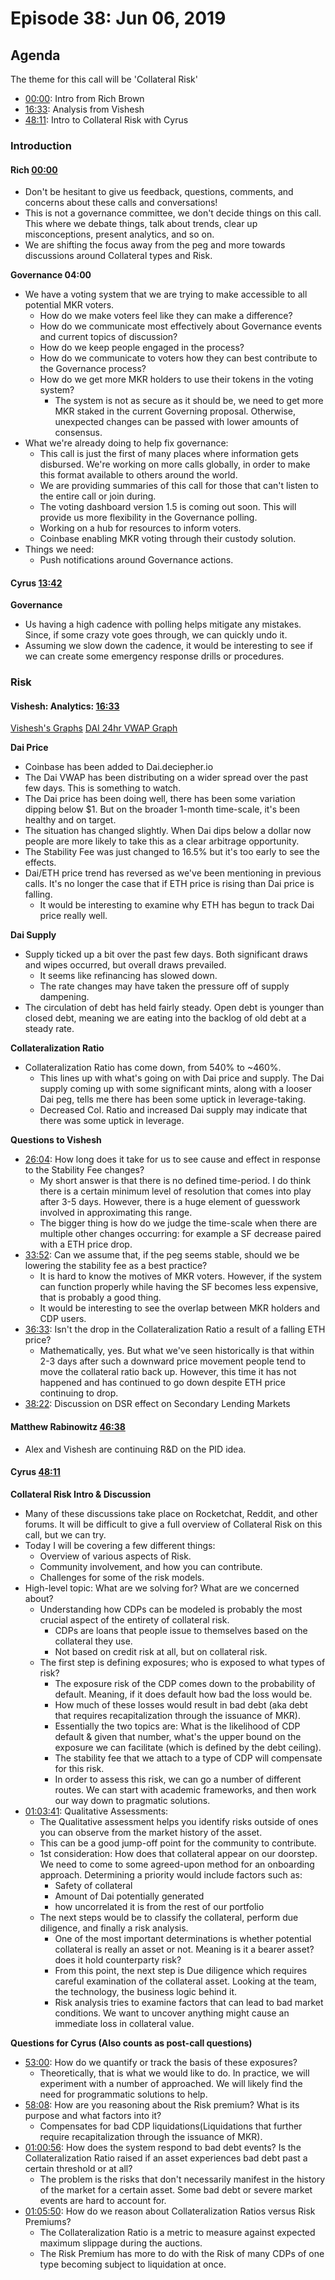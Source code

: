 # Episode 38: Jun 06, 2019

## Agenda

The theme for this call will be 'Collateral Risk'

* [00:00](https://youtu.be/AAYQZStoysQ?list=PLLzkWCj8ywWNq5-90-Id6VPSsrk4OWVan&t=5): Intro from Rich Brown
* [16:33](https://youtu.be/AAYQZStoysQ?list=PLLzkWCj8ywWNq5-90-Id6VPSsrk4OWVan&t=999): Analysis from Vishesh
* [48:11](https://youtu.be/AAYQZStoysQ?list=PLLzkWCj8ywWNq5-90-Id6VPSsrk4OWVan&t=2892): Intro to Collateral Risk with Cyrus

### Introduction

#### Rich [00:00](https://youtu.be/AAYQZStoysQ?list=PLLzkWCj8ywWNq5-90-Id6VPSsrk4OWVan&t=5)

* Don't be hesitant to give us feedback, questions, comments, and concerns about these calls and conversations!
* This is not a governance committee, we don't decide things on this call. This where we debate things, talk about trends, clear up misconceptions, present analytics, and so on.
* We are shifting the focus away from the peg and more towards discussions around Collateral types and Risk.

**Governance 04:00**

* We have a voting system that we are trying to make accessible to all potential MKR voters.
  * How do we make voters feel like they can make a difference?
  * How do we communicate most effectively about Governance events and current topics of discussion?
  * How do we keep people engaged in the process?
  * How do we communicate to voters how they can best contribute to the Governance process?
  * How do we get more MKR holders to use their tokens in the voting system?
    * The system is not as secure as it should be, we need to get more MKR staked in the current Governing proposal. Otherwise, unexpected changes can be passed with lower amounts of consensus.
* What we're already doing to help fix governance:
  * This call is just the first of many places where information gets disbursed. We're working on more calls globally, in order to make this format available to others around the world.
  * We are providing summaries of this call for those that can't listen to the entire call or join during.
  * The voting dashboard version 1.5 is coming out soon. This will provide us more flexibility in the Governance polling.
  * Working on a hub for resources to inform voters.
  * Coinbase enabling MKR voting through their custody solution.
* Things we need:
  * Push notifications around Governance actions.

#### Cyrus [13:42](https://youtu.be/AAYQZStoysQ?list=PLLzkWCj8ywWNq5-90-Id6VPSsrk4OWVan&t=826)

**Governance**

* Us having a high cadence with polling helps mitigate any mistakes. Since, if some crazy vote goes through, we can quickly undo it.
* Assuming we slow down the cadence, it would be interesting to see if we can create some emergency response drills or procedures.

### Risk

#### Vishesh: Analytics: [16:33](https://youtu.be/AAYQZStoysQ?list=PLLzkWCj8ywWNq5-90-Id6VPSsrk4OWVan&t=999)

[Vishesh's Graphs](http://makerdao.descipher.io/) [DAI 24hr VWAP Graph](http://dai.descipher.io/)

**Dai Price**

* Coinbase has been added to Dai.deciepher.io
* The Dai VWAP has been distributing on a wider spread over the past few days. This is something to watch.
* The Dai price has been doing well, there has been some variation dipping below $1. But on the broader 1-month time-scale, it's been healthy and on target.
* The situation has changed slightly. When Dai dips below a dollar now people are more likely to take this as a clear arbitrage opportunity.
* The Stability Fee was just changed to 16.5% but it's too early to see the effects.
* Dai/ETH price trend has reversed as we've been mentioning in previous calls. It's no longer the case that if ETH price is rising than Dai price is falling.
  * It would be interesting to examine why ETH has begun to track Dai price really well.

**Dai Supply**

* Supply ticked up a bit over the past few days. Both significant draws and wipes occurred, but overall draws prevailed.
  * It seems like refinancing has slowed down.
  * The rate changes may have taken the pressure off of supply dampening.
* The circulation of debt has held fairly steady. Open debt is younger than closed debt, meaning we are eating into the backlog of old debt at a steady rate.

**Collateralization Ratio**

* Collateralization Ratio has come down, from 540% to ~460%.
  * This lines up with what's going on with Dai price and supply. The Dai supply coming up with some significant mints, along with a looser Dai peg, tells me there has been some uptick in leverage-taking.
  * Decreased Col. Ratio and increased Dai supply may indicate that there was some uptick in leverage.

**Questions to Vishesh**

* [26:04](https://youtu.be/AAYQZStoysQ?list=PLLzkWCj8ywWNq5-90-Id6VPSsrk4OWVan&t=1565): How long does it take for us to see cause and effect in response to the Stability Fee changes?
  * My short answer is that there is no defined time-period. I do think there is a certain minimum level of resolution that comes into play after 3-5 days. However, there is a huge element of guesswork involved in approximating this range.
  * The bigger thing is how do we judge the time-scale when there are multiple other changes occurring: for example a SF decrease paired with a ETH price drop.
* [33:52](https://youtu.be/AAYQZStoysQ?list=PLLzkWCj8ywWNq5-90-Id6VPSsrk4OWVan&t=2033): Can we assume that, if the peg seems stable, should we be lowering the stability fee as a best practice?
  * It is hard to know the motives of MKR voters. However, if the system can function properly while having the SF becomes less expensive, that is probably a good thing.
  * It would be interesting to see the overlap between MKR holders and CDP users.
* [36:33](https://youtu.be/AAYQZStoysQ?list=PLLzkWCj8ywWNq5-90-Id6VPSsrk4OWVan&t=2194): Isn't the drop in the Collateralization Ratio a result of a falling ETH price?
  * Mathematically, yes. But what we've seen historically is that within 2-3 days after such a downward price movement people tend to move the collateral ratio back up. However, this time it has not happened and has continued to go down despite ETH price continuing to drop.
* [38:22](https://youtu.be/AAYQZStoysQ?list=PLLzkWCj8ywWNq5-90-Id6VPSsrk4OWVan&t=2303): Discussion on DSR effect on Secondary Lending Markets

#### Matthew Rabinowitz [46:38](https://youtu.be/AAYQZStoysQ?list=PLLzkWCj8ywWNq5-90-Id6VPSsrk4OWVan&t=2799)

* Alex and Vishesh are continuing R&D on the PID idea.

#### Cyrus [48:11](https://youtu.be/AAYQZStoysQ?list=PLLzkWCj8ywWNq5-90-Id6VPSsrk4OWVan&t=2892)

**Collateral Risk Intro & Discussion**

* Many of these discussions take place on Rocketchat, Reddit, and other forums. It will be difficult to give a full overview of Collateral Risk on this call, but we can try.
* Today I will be covering a few different things:
  * Overview of various aspects of Risk.
  * Community involvement, and how you can contribute.
  * Challenges for some of the risk models.
* High-level topic: What are we solving for? What are we concerned about?
  * Understanding how CDPs can be modeled is probably the most crucial aspect of the entirety of collateral risk.
    * CDPs are loans that people issue to themselves based on the collateral they use.
    * Not based on credit risk at all, but on collateral risk.
  * The first step is defining exposures; who is exposed to what types of risk?
    * The exposure risk of the CDP comes down to the probability of default. Meaning, if it does default how bad the loss would be.
    * How much of these losses would result in bad debt \(aka debt that requires recapitalization through the issuance of MKR\).
    * Essentially the two topics are: What is the likelihood of CDP default & given that number, what's the upper bound on the exposure we can facilitate \(which is defined by the debt ceiling\).
    * The stability fee that we attach to a type of CDP will compensate for this risk.
    * In order to assess this risk, we can go a number of different routes. We can start with academic frameworks, and then work our way down to pragmatic solutions.
* [01:03:41](https://youtu.be/AAYQZStoysQ?list=PLLzkWCj8ywWNq5-90-Id6VPSsrk4OWVan&t=3817): Qualitative Assessments:
  * The Qualitative assessment helps you identify risks outside of ones you can observe from the market history of the asset.
  * This can be a good jump-off point for the community to contribute.
  * 1st consideration: How does that collateral appear on our doorstep. We need to come to some agreed-upon method for an onboarding approach. Determining a priority would include factors such as:
    * Safety of collateral
    * Amount of Dai potentially generated
    * how uncorrelated it is from the rest of our portfolio
  * The next steps would be to classify the collateral, perform due diligence, and finally a risk analysis.
    * One of the most important determinations is whether potential collateral is really an asset or not. Meaning is it a bearer asset? does it hold counterparty risk?
    * From this point, the next step is Due diligence which requires careful examination of the collateral asset. Looking at the team, the technology, the business logic behind it.
    * Risk analysis tries to examine factors that can lead to bad market conditions. We want to uncover anything might cause an immediate loss in collateral value.

**Questions for Cyrus \(Also counts as post-call questions\)**

* [53:00](https://youtu.be/AAYQZStoysQ?list=PLLzkWCj8ywWNq5-90-Id6VPSsrk4OWVan&t=3180): How do we quantify or track the basis of these exposures?
  * Theoretically, that is what we would like to do. In practice, we will experiment with a number of approached. We will likely find the need for programmatic solutions to help.
* [58:08](https://youtu.be/AAYQZStoysQ?list=PLLzkWCj8ywWNq5-90-Id6VPSsrk4OWVan&t=3490): How are you reasoning about the Risk premium? What is its purpose and what factors into it?
  * Compensates for bad CDP liquidations\(Liquidations that further require recapitalization through the issuance of MKR\).
* [01:00:56](https://youtu.be/AAYQZStoysQ?list=PLLzkWCj8ywWNq5-90-Id6VPSsrk4OWVan&t=3654): How does the system respond to bad debt events? Is the Collateralization Ratio raised if an asset experiences bad debt past a certain threshold or at all?
  * The problem is the risks that don't necessarily manifest in the history of the market for a certain asset. Some bad debt or severe market events are hard to account for.
* [01:05:50](https://youtu.be/AAYQZStoysQ?list=PLLzkWCj8ywWNq5-90-Id6VPSsrk4OWVan&t=3953): How do we reason about Collateralization Ratios versus Risk Premiums?
  * The Collateralization Ratio is a metric to measure against expected maximum slippage during the auctions.
  * The Risk Premium has more to do with the Risk of many CDPs of one type becoming subject to liquidation at once.

